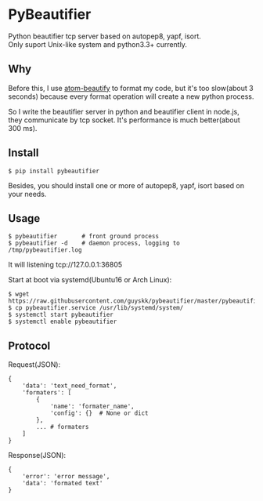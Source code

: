 # PyBeautifier

Python beautifier tcp server based on autopep8, yapf, isort.  
Only suport Unix-like system and python3.3+ currently.

## Why

Before this, I use [atom-beautify](https://github.com/Glavin001/atom-beautify) to format my code, but it's too slow(about 3 seconds) because every format operation will create a new python process.

So I write the beautifier server in python and beautifier client in node.js, they communicate by tcp socket. It's performance is much better(about 300 ms).

## Install

    $ pip install pybeautifier

Besides, you should install one or more of autopep8, yapf, isort based on your needs.

## Usage

    $ pybeautifier       # front ground process
    $ pybeautifier -d    # daemon process, logging to /tmp/pybeautifier.log

It will listening tcp://127.0.0.1:36805

Start at boot via systemd(Ubuntu16 or Arch Linux):

    $ wget https://raw.githubusercontent.com/guyskk/pybeautifier/master/pybeautifier.service
    $ cp pybeautifier.service /usr/lib/systemd/system/
    $ systemctl start pybeautifier
    $ systemctl enable pybeautifier

## Protocol

Request(JSON):

    {
        'data': 'text_need_format',
        'formaters': [
            {
                'name': 'formater_name',
                'config': {}  # None or dict
            },
            ... # formaters
        ]
    }

Response(JSON):

    {
        'error': 'error message',
        'data': 'formated text'
    }
